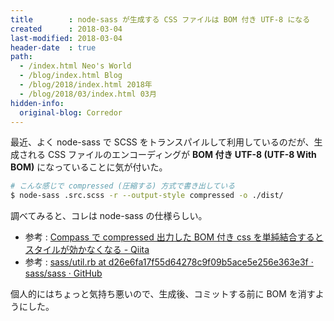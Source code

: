 ```yaml
---
title        : node-sass が生成する CSS ファイルは BOM 付き UTF-8 になる
created      : 2018-03-04
last-modified: 2018-03-04
header-date  : true
path:
  - /index.html Neo's World
  - /blog/index.html Blog
  - /blog/2018/index.html 2018年
  - /blog/2018/03/index.html 03月
hidden-info:
  original-blog: Corredor
---
```


最近、よく node-sass で SCSS をトランスパイルして利用しているのだが、生成される CSS ファイルのエンコーディングが **BOM 付き UTF-8 (UTF-8 With BOM)** になっていることに気が付いた。

```bash
# こんな感じで compressed (圧縮する) 方式で書き出している
$ node-sass .src.scss -r --output-style compressed -o ./dist/
```

調べてみると、コレは node-sass の仕様らしい。

- 参考 : [Compass で compressed 出力した BOM 付き css を単純結合するとスタイルが効かなくなる - Qiita](https://qiita.com/tmtysk/items/3e5a1cff92b478b8c29e)
- 参考 : [sass/util.rb at d26e6fa17f55d64278c9f09b5ace5e256e363e3f · sass/sass · GitHub](https://github.com/sass/sass/blob/d26e6fa17f55d64278c9f09b5ace5e256e363e3f/lib/sass/util.rb#L833-L838)

個人的にはちょっと気持ち悪いので、生成後、コミットする前に BOM を消すようにした。
